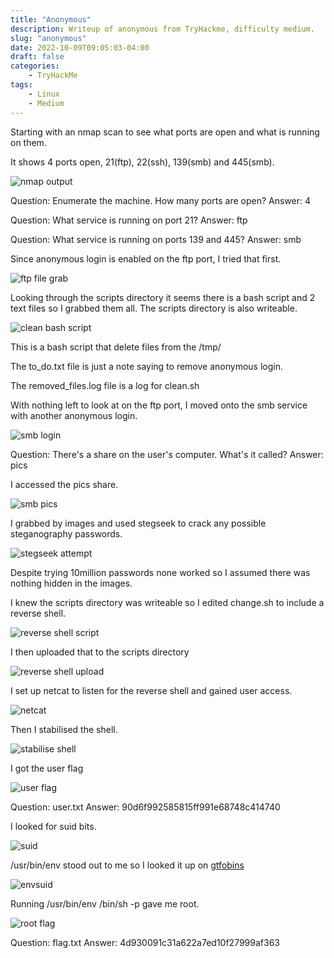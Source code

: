 ```yaml
---
title: "Anonymous"
description: Writeup of anonymous from TryHackme, difficulty medium.
slug: "anonymous"
date: 2022-10-09T09:05:03-04:00
draft: false
categories:
    - TryHackMe
tags:
    - Linux
    - Medium
---
```

Starting with an nmap scan to see what ports are open and what is running on them.

It shows 4 ports open, 21(ftp), 22(ssh), 139(smb) and 445(smb).

![nmap output](/img/anonymous/nmapscan.png)

Question: Enumerate the machine.  How many ports are open? Answer: 4

Question: What service is running on port 21? Answer: ftp

Question: What service is running on ports 139 and 445? Answer: smb

Since anonymous login is enabled on the ftp port, I tried that first.

![ftp file grab](/img/anonymous/ftpfilegrab.png)

Looking through the scripts directory it seems there is a bash script and 2 text files so I grabbed them all.
The scripts directory is also writeable.

![clean bash script](/img/anonymous/cleanscript.png)

This is a bash script that delete files from the /tmp/ 

The to_do.txt file is just a note saying to remove anonymous login.

The removed_files.log file is a log for clean.sh

With nothing left to look at on the ftp port, I moved onto the smb service with another anonymous login.

![smb login](/img/anonymous/smblogin.png)

Question: There's a share on the user's computer.  What's it called? Answer: pics

I accessed the pics share.

![smb pics](/img/anonymous/smbpics.png)

I grabbed by images and used stegseek to crack any possible steganography passwords.

![stegseek attempt](/img/anonymous/stegseekattempt.png)

Despite trying 10million passwords none worked so I assumed there was nothing hidden in the images.

I knew the scripts directory was writeable so I edited change.sh to include a reverse shell.

![reverse shell script](/img/anonymous/reverseshellscript.png)

I then uploaded that to the scripts directory

![reverse shell upload](/img/anonymous/reverseshellupload.png)

I set up netcat to listen for the reverse shell and gained user access.

![netcat](/img/anonymous/netcat.png)

Then I stabilised the shell.

![stabilise shell](/img/anonymous/stabaliseshell.png)

I got the user flag

![user flag](/img/anonymous/userflag.png)

Question: user.txt Answer: 90d6f992585815ff991e68748c414740

I looked for suid bits.

![suid](/img/anonymous/suid.png)

/usr/bin/env stood out to me so I looked it up on [gtfobins](https://gtfobins.github.io/gtfobins/env/)

![envsuid](/img/anonymous/envsuid.png)

Running /usr/bin/env /bin/sh -p gave me root.

![root flag](/img/anonymous/rootflag.png)

Question: flag.txt Answer: 4d930091c31a622a7ed10f27999af363
